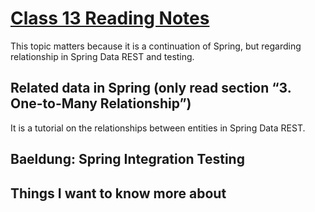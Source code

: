 # [Class 13 Reading Notes](https://github.com/snur206/reading-notes/blob/main/401/class13notes.md)

This topic matters because it is a continuation of Spring, but regarding relationship in Spring Data REST and testing. 

## Related data in Spring (only read section “3. One-to-Many Relationship”)

It is a tutorial on the relationships between entities in Spring Data REST. 

## Baeldung: Spring Integration Testing



## Things I want to know more about

